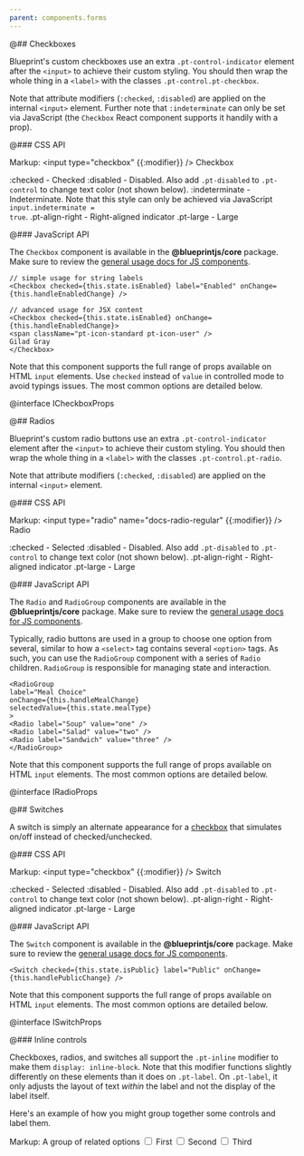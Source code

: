 ```yaml
---
parent: components.forms
---
```


@## Checkboxes

Blueprint's custom checkboxes use an extra `.pt-control-indicator` element after the `<input>` to
achieve their custom styling. You should then wrap the whole thing in a `<label>` with the classes
`.pt-control.pt-checkbox`.

Note that attribute modifiers (`:checked`, `:disabled`) are applied on the internal `<input>`
element. Further note that `:indeterminate` can only be set via JavaScript (the `Checkbox` React
component supports it handily with a prop).



@### CSS API

Markup:
<label class="pt-control pt-checkbox {{.modifier}}">
<input type="checkbox" {{:modifier}} />
<span class="pt-control-indicator"></span>
Checkbox
</label>

:checked  - Checked
:disabled - Disabled. Also add <code>.pt-disabled</code> to <code>.pt-control</code> to change text color (not shown below).
:indeterminate - Indeterminate. Note that this style can only be achieved via JavaScript
<code>input.indeterminate = true</code>.
.pt-align-right - Right-aligned indicator
.pt-large - Large

@### JavaScript API

The `Checkbox` component is available in the __@blueprintjs/core__ package.
Make sure to review the [general usage docs for JS components](#components.usage).

```
// simple usage for string labels
<Checkbox checked={this.state.isEnabled} label="Enabled" onChange={this.handleEnabledChange} />

// advanced usage for JSX content
<Checkbox checked={this.state.isEnabled} onChange={this.handleEnabledChange}>
<span className="pt-icon-standard pt-icon-user" />
Gilad Gray
</Checkbox>
```

Note that this component supports the full range of props available on HTML `input` elements.
Use `checked` instead of `value` in controlled mode to avoid typings issues.
The most common options are detailed below.

@interface ICheckboxProps

@## Radios

Blueprint's custom radio buttons use an extra `.pt-control-indicator` element after the `<input>`
to achieve their custom styling. You should then wrap the whole thing in a `<label>` with the
classes `.pt-control.pt-radio`.

Note that attribute modifiers (`:checked`, `:disabled`) are applied on the internal `<input>`
element.



@### CSS API

Markup:
<label class="pt-control pt-radio {{.modifier}}">
<input type="radio" name="docs-radio-regular" {{:modifier}} />
<span class="pt-control-indicator"></span>
Radio
</label>

:checked  - Selected
:disabled - Disabled. Also add <code>.pt-disabled</code> to <code>.pt-control</code> to change text color (not shown below).
.pt-align-right - Right-aligned indicator
.pt-large - Large

@### JavaScript API

The `Radio` and `RadioGroup` components are available in the __@blueprintjs/core__ package. Make
sure to review the [general usage docs for JS components](#components.usage).

Typically, radio buttons are used in a group to choose one option from several, similar to how a
`<select>` tag contains several `<option>` tags. As such, you can use the `RadioGroup` component
with a series of `Radio` children. `RadioGroup` is responsible for managing state and interaction.

```
<RadioGroup
label="Meal Choice"
onChange={this.handleMealChange}
selectedValue={this.state.mealType}
>
<Radio label="Soup" value="one" />
<Radio label="Salad" value="two" />
<Radio label="Sandwich" value="three" />
</RadioGroup>
```

Note that this component supports the full range of props available on HTML `input` elements.
The most common options are detailed below.

@interface IRadioProps

@## Switches

A switch is simply an alternate appearance for a [checkbox](#components.forms.checkbox) that
simulates on/off instead of checked/unchecked.



@### CSS API

Markup:
<label class="pt-control pt-switch {{.modifier}}">
<input type="checkbox" {{:modifier}} />
<span class="pt-control-indicator"></span>
Switch
</label>

:checked  - Selected
:disabled - Disabled. Also add <code>.pt-disabled</code> to <code>.pt-control</code> to change text color (not shown below).
.pt-align-right - Right-aligned indicator
.pt-large - Large

@### JavaScript API

The `Switch` component is available in the __@blueprintjs/core__ package.
Make sure to review the [general usage docs for JS components](#components.usage).

```
<Switch checked={this.state.isPublic} label="Public" onChange={this.handlePublicChange} />
```

Note that this component supports the full range of props available on HTML `input` elements.
The most common options are detailed below.

@interface ISwitchProps

@### Inline controls

Checkboxes, radios, and switches all support the `.pt-inline` modifier to make them `display:
inline-block`. Note that this modifier functions slightly differently on these elements than it
does on `.pt-label`. On `.pt-label`, it only adjusts the layout of text _within_ the label and not
the display of the label itself.

Here's an example of how you might group together some controls and label them.

Markup:
<label class="pt-label">A group of related options</label>
<label class="pt-control pt-checkbox pt-inline">
<input type="checkbox" />
<span class="pt-control-indicator"></span>
First
</label>
<label class="pt-control pt-checkbox pt-inline">
<input type="checkbox" />
<span class="pt-control-indicator"></span>
Second
</label>
<label class="pt-control pt-checkbox pt-inline">
<input type="checkbox" />
<span class="pt-control-indicator"></span>
Third
</label>



